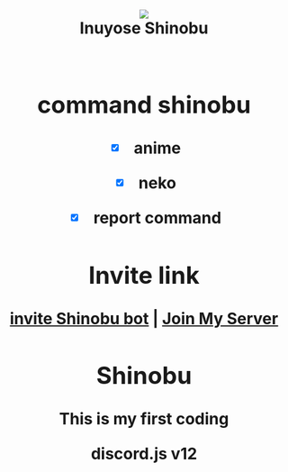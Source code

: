 <h1 align="center">
  <a href="https://github.com/yuki0912/shinobu"><img src="https://static.zerochan.net/Inuyose.Shinobu.full.3148762.jpg" avtar_c_icon"></a>
  <br>
  Inuyose Shinobu
  <br>
  <br>
<h11>





## command shinobu

- [x] anime
- [x] neko
- [x] report command



 ## Invite link

[invite Shinobu bot](https://discord.com/oauth2/authorize?client_id=865614891193073695&scope=bot&permissions=1099511627775) | [Join My Server](https://discord.gg/pAEQq7q2Gj)

    

## Shinobu
This is my first coding 

discord.js v12
